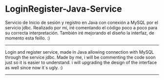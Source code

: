 # LoginRegister-Java-Service
Servicio de Inicio de sesión y registro en Java con conexión a MySQL por el servicio jdbc.
Realizado por mí, iré comentando el código poco a poco para su correcta interpretación.
También iré mejorando el diseño la interfaz, de momento esta feillo. :)
<hr>

Login and register service, made in Java allowing connection with MySQL through the service jdbc.
Made by me, i will be commenting the code soon just so it is easier to understand.
i will upgrading the design of the interface as well since now it´s ugly. :)

<hr>


